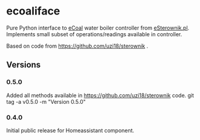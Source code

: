 # ecoaliface
Pure Python interface to [eCoal](https://esterownik.pl/nasze-produkty/ecoal) water boiler controller from [eSterownik.pl](http://esterownik.pl).
Implements small subset of operations/readings available in controller.

Based on code from https://github.com/uzi18/sterownik .

## Versions

### 0.5.0
Added all methods available in https://github.com/uzi18/sterownik code.
git tag -a v0.5.0 -m "Version 0.5.0"


### 0.4.0
Initial public release for Homeassistant component.
